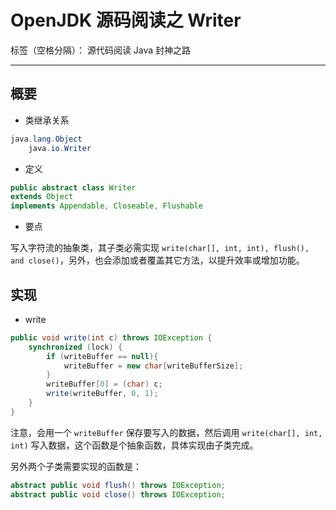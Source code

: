 # OpenJDK 源码阅读之 Writer

标签（空格分隔）： 源代码阅读 Java 封神之路

---

## 概要

* 类继承关系 

```java
java.lang.Object
    java.io.Writer
```

* 定义 

```java
public abstract class Writer
extends Object
implements Appendable, Closeable, Flushable
```

* 要点 

写入字符流的抽象类，其子类必需实现 `write(char[], int, int), flush(), and close()`，另外，也会添加或者覆盖其它方法，以提升效率或增加功能。


## 实现

* write

```java
public void write(int c) throws IOException {
    synchronized (lock) {
        if (writeBuffer == null){
            writeBuffer = new char[writeBufferSize];
        }
        writeBuffer[0] = (char) c;
        write(writeBuffer, 0, 1);
    }
}
```

注意，会用一个 `writeBuffer` 保存要写入的数据，然后调用 `write(char[], int, int)` 写入数据，这个函数是个抽象函数，具体实现由子类完成。

另外两个子类需要实现的函数是：

```java
abstract public void flush() throws IOException;
abstract public void close() throws IOException;
```




